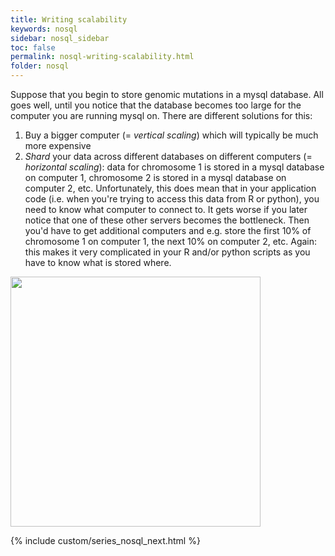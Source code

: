 ```yaml
---
title: Writing scalability
keywords: nosql
sidebar: nosql_sidebar
toc: false
permalink: nosql-writing-scalability.html
folder: nosql
---
```


Suppose that you begin to store genomic mutations in a mysql database. All goes well, until you notice that the database becomes too large for the computer you are running mysql on. There are different solutions for this:
1. Buy a bigger computer (= _vertical scaling_) which will typically be much more expensive
1. _Shard_ your data across different databases on different computers (= _horizontal scaling_): data for chromosome 1 is stored in a mysql database on computer 1, chromosome 2 is stored in a mysql database on computer 2, etc. Unfortunately, this does mean that in your application code (i.e. when you're trying to access this data from R or python), you need to know what computer to connect to. It gets worse if you later notice that one of these other servers becomes the bottleneck. Then you'd have to get additional computers and e.g. store the first 10% of chromosome 1 on computer 1, the next 10% on computer 2, etc. Again: this makes it very complicated in your R and/or python scripts as you have to know what is stored where.

<img src="{{ site.baseurl }}/assets/scalability.png" width="400px" />


{% include custom/series_nosql_next.html %}
